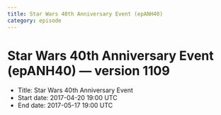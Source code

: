 ```yaml
---
title: Star Wars 40th Anniversary Event (epANH40)
category: episode
---
```


# Star Wars 40th Anniversary Event (epANH40) — version 1109



  * Title: Star Wars 40th Anniversary Event
  * Start date: 2017-04-20 19:00 UTC
  * End date: 2017-05-17 19:00 UTC

